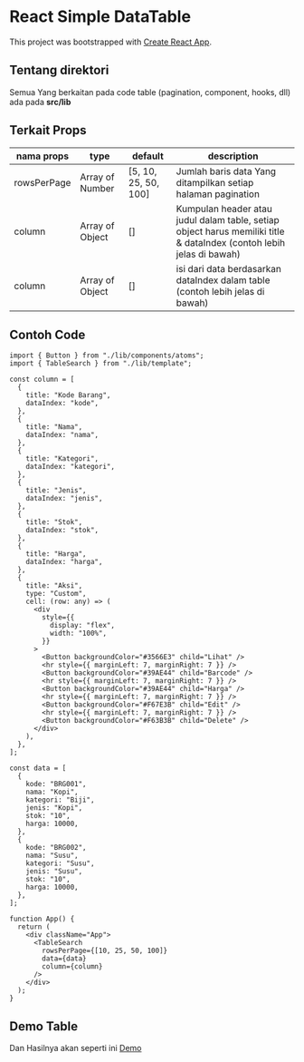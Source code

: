 # React Simple DataTable

This project was bootstrapped with [Create React App](https://github.com/facebook/create-react-app).

## Tentang direktori 

Semua Yang berkaitan pada code table (pagination, component, hooks, dll) ada pada **src/lib**

## Terkait Props

| nama props | type | default | description |
| ------------- | ------------- | -------- | ------------- |
| rowsPerPage | Array of Number | [5, 10, 25, 50, 100] | Jumlah baris data Yang ditampilkan setiap halaman pagination |
| column | Array of Object | [] | Kumpulan header atau judul dalam table, setiap object harus memiliki title & dataIndex (contoh lebih jelas di bawah) |
| column | Array of Object | [] | isi dari data berdasarkan dataIndex dalam table (contoh lebih jelas di bawah) |

## Contoh Code

```
import { Button } from "./lib/components/atoms";
import { TableSearch } from "./lib/template";

const column = [
  {
    title: "Kode Barang",
    dataIndex: "kode",
  },
  {
    title: "Nama",
    dataIndex: "nama",
  },
  {
    title: "Kategori",
    dataIndex: "kategori",
  },
  {
    title: "Jenis",
    dataIndex: "jenis",
  },
  {
    title: "Stok",
    dataIndex: "stok",
  },
  {
    title: "Harga",
    dataIndex: "harga",
  },
  {
    title: "Aksi",
    type: "Custom",
    cell: (row: any) => (
      <div
        style={{
          display: "flex",
          width: "100%",
        }}
      >
        <Button backgroundColor="#3566E3" child="Lihat" />
        <hr style={{ marginLeft: 7, marginRight: 7 }} />
        <Button backgroundColor="#39AE44" child="Barcode" />
        <hr style={{ marginLeft: 7, marginRight: 7 }} />
        <Button backgroundColor="#39AE44" child="Harga" />
        <hr style={{ marginLeft: 7, marginRight: 7 }} />
        <Button backgroundColor="#F67E3B" child="Edit" />
        <hr style={{ marginLeft: 7, marginRight: 7 }} />
        <Button backgroundColor="#F63B3B" child="Delete" />
      </div>
    ),
  },
];

const data = [
  {
    kode: "BRG001",
    nama: "Kopi",
    kategori: "Biji",
    jenis: "Kopi",
    stok: "10",
    harga: 10000,
  },
  {
    kode: "BRG002",
    nama: "Susu",
    kategori: "Susu",
    jenis: "Susu",
    stok: "10",
    harga: 10000,
  },
];

function App() {
  return (
    <div className="App">
      <TableSearch
        rowsPerPage={[10, 25, 50, 100]}
        data={data}
        column={column}
      />
    </div>
  );
}

```

## Demo Table

Dan Hasilnya akan seperti ini [Demo](https://react-simple-table.netlify.app/)
